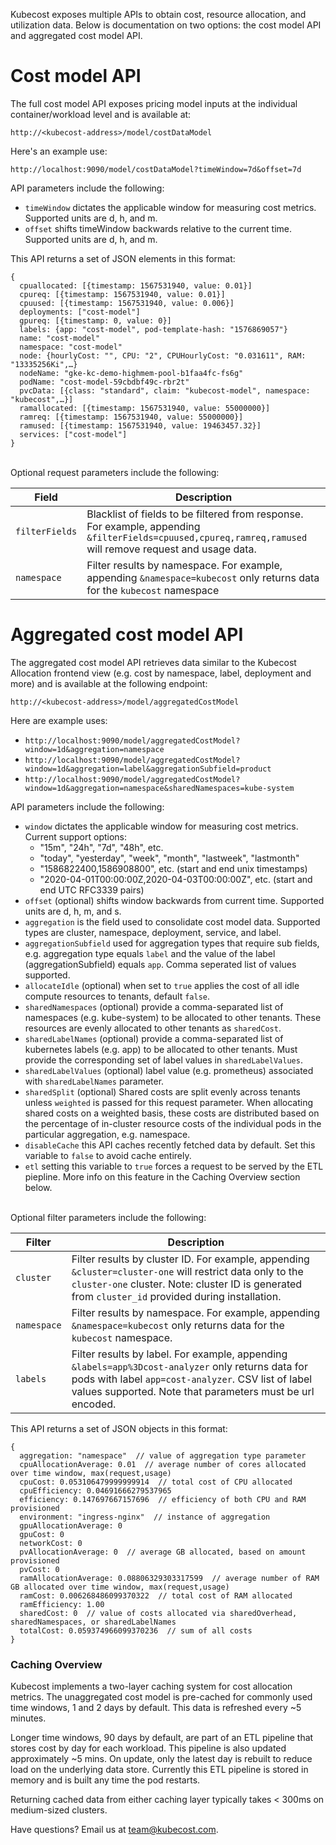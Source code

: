 Kubecost exposes multiple APIs to obtain cost, resource allocation, and utilization data. Below is documentation on two options: the cost model API and aggregated cost model API.

# Cost model API

The full cost model API exposes pricing model inputs at the individual container/workload level and is available at:

`http://<kubecost-address>/model/costDataModel`

Here's an example use:

`http://localhost:9090/model/costDataModel?timeWindow=7d&offset=7d`

API parameters include the following:

* `timeWindow` dictates the applicable window for measuring cost metrics. Supported units are d, h, and m.  
* `offset` shifts timeWindow backwards relative to the current time. Supported units are d, h, and m.

This API returns a set of JSON elements in this format:

```
{
  cpuallocated: [{timestamp: 1567531940, value: 0.01}]
  cpureq: [{timestamp: 1567531940, value: 0.01}]
  cpuused: [{timestamp: 1567531940, value: 0.006}]
  deployments: ["cost-model"]
  gpureq: [{timestamp: 0, value: 0}]
  labels: {app: "cost-model", pod-template-hash: "1576869057"}
  name: "cost-model"
  namespace: "cost-model"
  node: {hourlyCost: "", CPU: "2", CPUHourlyCost: "0.031611", RAM: "13335256Ki",…}
  nodeName: "gke-kc-demo-highmem-pool-b1faa4fc-fs6g"
  podName: "cost-model-59cbdbf49c-rbr2t"
  pvcData: [{class: "standard", claim: "kubecost-model", namespace: "kubecost",…}]
  ramallocated: [{timestamp: 1567531940, value: 55000000}]
  ramreq: [{timestamp: 1567531940, value: 55000000}]
  ramused: [{timestamp: 1567531940, value: 19463457.32}]
  services: ["cost-model"]
}
```
<a name="optional-params"></a>  
Optional request parameters include the following:  

Field | Description
--------- | -----------
`filterFields` | Blacklist of fields to be filtered from response. For example, appending `&filterFields=cpuused,cpureq,ramreq,ramused` will remove request and usage data.
`namespace` | Filter results by namespace. For example, appending `&namespace=kubecost` only returns data for the `kubecost` namespace


# Aggregated cost model API

The aggregated cost model API retrieves data similar to the Kubecost Allocation frontend view (e.g. cost by namespace, label, deployment and more) and is available at the following endpoint:

`http://<kubecost-address>/model/aggregatedCostModel`

Here are example uses:

* `http://localhost:9090/model/aggregatedCostModel?window=1d&aggregation=namespace`  
* `http://localhost:9090/model/aggregatedCostModel?window=1d&aggregation=label&aggregationSubfield=product`  
* `http://localhost:9090/model/aggregatedCostModel?window=1d&aggregation=namespace&sharedNamespaces=kube-system`

API parameters include the following:

* `window` dictates the applicable window for measuring cost metrics. Current support options:
    - "15m", "24h", "7d", "48h", etc.
    - "today", "yesterday", "week", "month", "lastweek", "lastmonth"
    - "1586822400,1586908800", etc. (start and end unix timestamps)
    - "2020-04-01T00:00:00Z,2020-04-03T00:00:00Z", etc. (start and end UTC RFC3339 pairs)
* `offset` (optional) shifts window backwards from current time. Supported units are d, h, m, and s.  
* `aggregation` is the field used to consolidate cost model data. Supported types are cluster, namespace, deployment, service, and label.  
* `aggregationSubfield` used for aggregation types that require sub fields, e.g. aggregation type equals `label` and the value of the label (aggregationSubfield) equals `app`. Comma seperated list of values supported.
* `allocateIdle` (optional) when set to `true` applies the cost of all idle compute resources to tenants, default `false`.  
* `sharedNamespaces` (optional) provide a comma-separated list of namespaces (e.g. kube-system) to be allocated to other tenants. These resources are evenly allocated to other tenants as `sharedCost`.  
* `sharedLabelNames` (optional) provide a comma-separated list of kubernetes labels (e.g. app) to be allocated to other tenants. Must provide the corresponding set of label values in `sharedLabelValues`.  
* `sharedLabelValues` (optional) label value (e.g. prometheus) associated with `sharedLabelNames` parameter.  
* `sharedSplit` (optional) Shared costs are split evenly across tenants unless `weighted` is passed for this request parameter. When allocating shared costs on a weighted basis, these costs are distributed based on the percentage of in-cluster resource costs of the individual pods in the particular aggregation, e.g. namespace.  
* `disableCache` this API caches recently fetched data by default. Set this variable to `false` to avoid cache entirely.
* `etl` setting this variable to `true` forces a request to be served by the ETL piepline. More info on this feature in the Caching Overview section below. 

<a name="filter-params"></a>  
Optional filter parameters include the following:   

Filter | Description
--------- | -----------
`cluster` | Filter results by cluster ID. For example, appending `&cluster=cluster-one` will restrict data only to the `cluster-one` cluster. Note: cluster ID is generated from `cluster_id` provided during installation.
`namespace` | Filter results by namespace. For example, appending `&namespace=kubecost` only returns data for the `kubecost` namespace.
`labels` | Filter results by label. For example, appending `&labels=app%3Dcost-analyzer` only returns data for pods with label `app=cost-analyzer`. CSV list of label values supported. Note that parameters must be url encoded.

This API returns a set of JSON objects in this format:

```
{
  aggregation: "namespace"  // value of aggregation type parameter
  cpuAllocationAverage: 0.01  // average number of cores allocated over time window, max(request,usage)
  cpuCost: 0.053106479999999914  // total cost of CPU allocated
  cpuEfficiency: 0.04691666279537965
  efficiency: 0.147697667157696  // efficiency of both CPU and RAM provisioned
  environment: "ingress-nginx"  // instance of aggregation 
  gpuAllocationAverage: 0
  gpuCost: 0
  networkCost: 0
  pvAllocationAverage: 0  // average GB allocated, based on amount provisioned
  pvCost: 0
  ramAllocationAverage: 0.08806329303317599  // average number of RAM GB allocated over time window, max(request,usage)
  ramCost: 0.006268486099370322  // total cost of RAM allocated
  ramEfficiency: 1.00
  sharedCost: 0  // value of costs allocated via sharedOverhead, sharedNamespaces, or sharedLabelNames
  totalCost: 0.059374966099370236  // sum of all costs
}
```

### Caching Overview

Kubecost implements a two-layer caching system for cost allocation metrics. The unaggregated cost model is pre-cached for commonly used time windows, 1 and 2 days by default. This data is refreshed every ~5 minutes. 

Longer time windows, 90 days by default, are part of an ETL pipeline that stores cost by day for each workload. This pipeline is also updated approximately ~5 mins. On update, only the latest day is rebuilt to reduce load on the underlying data store. Currently this ETL pipeline is stored in memory and is built any time the pod restarts.

Returning cached data from either caching layer typically takes < 300ms on medium-sized clusters.

Have questions? Email us at <team@kubecost.com>.
